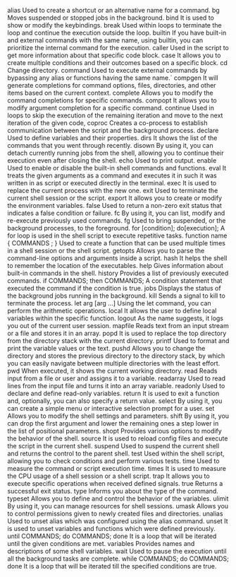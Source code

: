 alias 	Used to create a shortcut or an alternative name for a command.
bg 	Moves suspended or stopped jobs in the background.
bind 	It is used to show or modify the keybindings.
break 	Used within loops to terminate the loop and continue the execution outside the loop.
builtin 	If you have built-in and external commands with the same name, using builtin, you can prioritize the internal command for the execution.
caller 	Used in the script to get more information about that specific code block.
case 	It allows you to create multiple conditions and their outcomes based on a specific block.
cd 	Change directory.
command 	Used to execute external commands by bypassing any alias or functions having the same name.`
compgen 	It will generate completions for command options, files, directories, and other items based on the current context.
complete 	Allows you to modify the command completions for specific commands.
compopt 	It allows you to modify argument completion for a specific command.
continue 	Used in loops to skip the execution of the remaining iteration and move to the next iteration of the given code,
coproc 	Creates a co-process to establish communication between the script and the background process.
declare 	Used to define variables and their properties.
dirs 	It shows the list of the commands that you went through recently.
disown 	By using it, you can detach currently running jobs from the shell, allowing you to continue their execution even after closing the shell.
echo 	Used to print output.
enable 	Used to enable or disable the built-in shell commands and functions.
eval 	It treats the given arguments as a command and executes it in such it was written in as script or executed directly in the terminal.
exec 	It is used to replace the current process with the new one.
exit 	Used to terminate the current shell session or the script.
export 	It allows you to create or modify the environment variables.
false 	Used to return a non-zero exit status that indicates a false condition or failure.
fc 	By using it, you can list, modify and re-execute previously used commands.
fg 	Used to bring suspended, or the background processes, to the foreground.
for [condition]; do[execution]; 	A for loop is used in the shell script to execute repetitive tasks.
function name { COMMANDS ; } 	Used to create a function that can be used multiple times in a shell session or the shell script.
getopts 	Allows you to parse the command-line options and arguments inside a script.
hash 	It helps the shell to remember the location of the executables.
help 	Gives information about built-in commands in the shell.
history 	Provides a list of previously executed commands.
if COMMANDS; then COMMANDS; 	A condition statement that executed the command if the condition is true.
jobs 	Displays the status of the background jobs running in the background.
kill 	Sends a signal to kill to terminate the process.
let arg [arg ...] 	Using the let command, you can perform the arithmetic operations.
local 	It allows the user to define local variables within the specific function.
logout 	As the name suggests, it logs you out of the current user session.
mapfile 	Reads text from an input stream or a file and stores it in an array.
popd 	It is used to replace the top directory from the directory stack with the current directory.
printf 	Used to format and print the variable values or the text.
pushd 	Allows you to change the directory and stores the previous directory to the directory stack, by which you can easily navigate between multiple directories with the least effort.
pwd 	When executed, it shows the current working directory.
read 	Reads input from a file or user and assigns it to a variable.
readarray 	Used to read lines from the input file and turns it into an array variable.
readonly 	Used to declare and define read-only variables.
return 	It is used to exit a function and, optionally, you can also specify a return value.
select 	By using it, you can create a simple menu or interactive selection prompt for a user.
set 	Allows you to modify the shell settings and parameters.
shift 	By using it, you can drop the first argument and lower the remaining ones a step lower in the list of positional parameters.
shopt 	Provides various options to modify the behavior of the shell.
source 	It is used to reload config files and execute the script in the current shell.
suspend 	Used to suspend the current shell and returns the control to the parent shell.
test 	Used within the shell script, allowing you to check conditions and perform various tests.
time 	Used to measure the command or script execution time.
times 	It is used to measure the CPU usage of a shell session or a shell script.
trap 	It allows you to execute specific operations when received defined signals.
true 	Returns a successful exit status.
type 	Informs you about the type of the command.
typeset 	Allows you to define and control the behavior of the variables.
ulimit 	By using it, you can manage resources for shell sessions.
umask 	Allows you to control permissions given to newly created files and directories.
unalias 	Used to unset alias which was configured using the alias command.
unset 	It is used to unset variables and functions which were defined previously.
until COMMANDS; do COMMANDS; done 	It is a loop that will be iterated until the given conditions are met.
variables 	Provides names and descriptions of some shell variables.
wait 	Used to pause the execution until all the background tasks are complete.
while COMMANDS; do COMMANDS; done 	It is a loop that will be iterated till the specified conditions are true.
